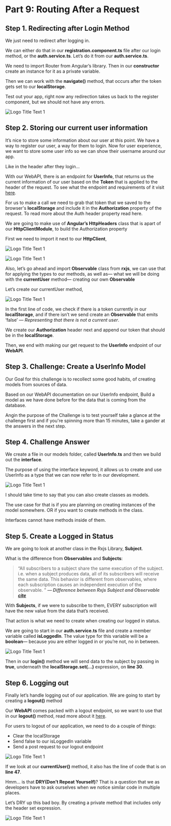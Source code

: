 # Part 9: Routing After a Request

## Step 1. Redirecting after Login Method

We just need to redirect after logging in.

We can either do that in our **registration.component.ts** file after our login method, or the **auth.service.ts**. Let’s do it from our **auth.service.ts**.

We need to import Router from Angular’s library. Then in our **constructor** create an instance for it as a private variable.

Then we can work with the **navigate\(\)** method, that occurs after the token gets set to our **localStorage**.

Test out your app, right now any redirection takes us back to the register component, but we should not have any errors.

![Logo Title Text 1](.gitbook/assets/04%20%285%29.PNG)

## Step 2. Storing our current user information

It’s nice to store some information about our user at this point. We have a way to register our user, a way for them to login. Now for user experience, we want to store some user info so we can show their username around our app.

Like in the header after they login…

With our WebAPI, there is an endpoint for **UserInfo**, that returns us the current information of our user based on the **Token** that is applied to the header of the request. To see what the endpoint and requirements of it visit [here](https://kcpelevennote.azurewebsites.net/swagger/ui/index#!/Account/Account_GetUserInfo).

For us to make a call we need to grab that token that we saved to the browser's **localStorage** and include it in the **Authorization** property of the request. To read more about the Auth header property read here.

We are going to make use of **Angular’s HttpHeaders** class that is apart of our **HttpClientModule**, to build the Authorization property

First we need to import it next to our **HttpClient**,

![Logo Title Text 1](.gitbook/assets/am-sectionNine-imports.png)

![Logo Title Text 1](.gitbook/assets/06%20%282%29.PNG)

Also, let’s go ahead and import **Observable** class from **rxjs**, we can use that for applying the types to our methods, as well as— what we will be doing with the **currentUser** method— creating our own **Observable**

Let’s create our currentUser method,

![Logo Title Text 1](.gitbook/assets/05%20%284%29.PNG)

In the first line of code, we check if there is a token currently in our **localStorage**, and if there isn’t we send create an **Observable** that emits ‘false’ — _Representing that there is not a current user_.

We create our **Authorization** header next and append our token that should be in the **localStorage**.

Then, we end with making our get request to the **UserInfo** endpoint of our **WebAPI**.

## Step 3. Challenge: Create a UserInfo Model

Our Goal for this challenge is to recollect some good habits, of creating models from sources of data.

Based on our WebAPI documentation on our UserInfo endpoint, Build a model as we have done before for the data that is coming from the database.

Angin the purpose of the Challenge is to test yourself take a glance at the challenge first and if you're spinning more than 15 minutes, take a gander at the answers in the next step.

## Step 4. Challenge Answer

We create a file in our models folder, called **UserInfo.ts** and then we build out the **interface**.

The purpose of using the interface keyword, it allows us to create and use UserInfo as a type that we can now refer to in our development.

![Logo Title Text 1](.gitbook/assets/08%20%283%29.PNG)

I should take time to say that you can also create classes as models.

The use case for that is if you are planning on creating instances of the model somewhere. OR if you want to create methods in the class.

Interfaces cannot have methods inside of them.

## Step 5. Create a Logged in Status

We are going to look at another class in the Rxjs Library, **Subject**.

What is the difference from **Observables** and **Subjects**:

> “All sub­scribers to a sub­ject share the same exe­cu­tion of the sub­ject. i.e. when a sub­ject pro­duces data, all of its sub­scribers will receive the same data. This behav­ior is dif­fer­ent from observ­ables, where each sub­scrip­tion causes an inde­pen­dent exe­cu­tion of the observable. ” _**— Difference between Rxjs Subject and Observable**_ [_**cite**_](http://javascript.tutorialhorizon.com/2017/03/23/rxjs-subject-vs-observable/)

With **Subjects**, if we were to subscribe to them, EVERY subscription will have the new value from the data that’s received.

That action is what we need to create when creating our logged in status.

We are going to start in our **auth.service.ts** file and create a member variable called **isLoggedIn**. The value type for this variable will be a **boolean**— because you are either logged in or you’re not, no in between.

![Logo Title Text 1](.gitbook/assets/09.PNG)

Then in our **login\(\)** method we will send data to the subject by passing in **true**, underneath the **localStorage.set\(...\)** expression, on **line 30**.

## Step 6. Logging out

Finally let’s handle logging out of our application. We are going to start by creating a **logout\(\)** method

Our **WebAPI** comes packed with a logout endpoint, so we want to use that in our **logout\(\)** method, read more about it [here](https://kcpelevennote.azurewebsites.net/swagger/ui/index#!/Account/Account_Logout).

For users to logout of our application, we need to do a couple of things:

* Clear the localStorage
* Send false to our isLoggedIn variable
* Send a post request to our logout endpoint 

![Logo Title Text 1](.gitbook/assets/10%20%281%29.PNG)

If we look at our **currentUser\(\)** method, it also has the line of code that is on **line 47**.

Hmm… is that **DRY\(Don’t Repeat Yourself\)**? That is a question that we as developers have to ask ourselves when we notice similar code in multiple places.

Let’s DRY up this bad boy. By creating a private method that includes only the header set expression.

![Logo Title Text 1](.gitbook/assets/11%20%283%29.PNG)

